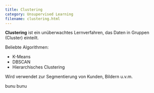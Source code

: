 ```yaml
---
title: Clustering
category: Unsupervised Learning
filename: clustering.html
---
```


**Clustering** ist ein unüberwachtes Lernverfahren, das Daten in Gruppen (Cluster) einteilt.

Beliebte Algorithmen:
- K-Means
- DBSCAN
- Hierarchisches Clustering

Wird verwendet zur Segmentierung von Kunden, Bildern u.v.m.

bunu bunu
